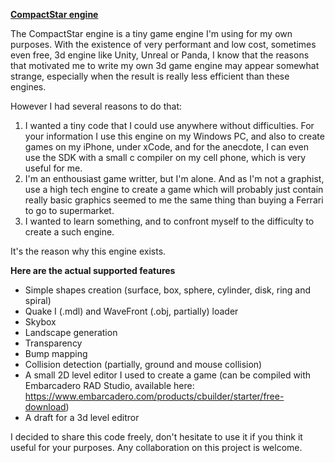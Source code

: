 <b><u>CompactStar engine</u></b>

The CompactStar engine is a tiny game engine I'm using for my own purposes. With the existence of very performant and low cost, sometimes even free, 3d engine like Unity, Unreal or Panda, I know that the reasons that motivated me to write my own 3d game engine may appear somewhat strange, especially when the result is really less efficient than these engines.

However I had several reasons to do that:
1. I wanted a tiny code that I could use anywhere without difficulties. For your information I use this engine on my Windows PC, and also to create games on my iPhone, under xCode, and for the anecdote, I can even use the SDK with a small c compiler on my cell phone, which is very useful for me.
2. I'm an enthousiast game writter, but I'm alone. And as I'm not a graphist, use a high tech engine to create a game which will probably just contain really basic graphics seemed to me the same thing than buying a Ferrari to go to supermarket.
3. I wanted to learn something, and to confront myself to the difficulty to create a such engine.

It's the reason why this engine exists.

<b>Here are the actual supported features</b>
- Simple shapes creation (surface, box, sphere, cylinder, disk, ring and spiral)
- Quake I (.mdl) and WaveFront (.obj, partially) loader
- Skybox
- Landscape generation
- Transparency
- Bump mapping
- Collision detection (partially, ground and mouse collision)
- A small 2D level editor I used to create a game (can be compiled with Embarcadero RAD Studio, available here: https://www.embarcadero.com/products/cbuilder/starter/free-download)
- A draft for a 3d level editror

I decided to share this code freely, don't hesitate to use it if you think it useful for your purposes. Any collaboration on this project is welcome.
